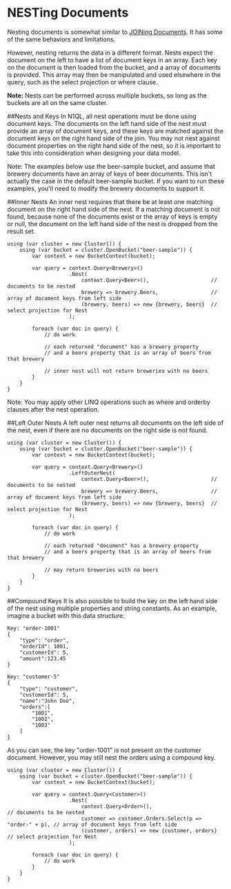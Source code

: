 NESTing Documents
=================
Nesting documents is somewhat similar to [JOINing Documents](https://github.com/couchbaselabs/Linq2Couchbase/blob/master/docs/joins.md).  It has some of the same behaviors and limitations.

However, nesting returns the data in a different format.  Nests expect the document on the left to have a list of document keys in an array.  Each key on the document is then loaded from the bucket, and a array of documents is provided.  This array may then be manipulated and used elsewhere in the query, such as the select projection or where clause. 

**Note:** Nests can be performed across multiple buckets, so long as the buckets are all on the same cluster.

##Nests and Keys
In N1QL, all nest operations must be done using document keys.  The documents on the left hand side of the nest must provide an array of document keys, and these keys are matched against the document keys on the right hand side of the join.  You may not nest against document properties on the right hand side of the nest, so it is important to take this into consideration when designing your data model.

Note: The examples below use the beer-sample bucket, and assume that brewery documents have an array of keys of beer documents.  This isn't actually the case in the default beer-sample bucket.  If you want to run these examples, you'll need to modify the brewery documents to support it.

##Inner Nests
An inner nest requires that there be at least one matching document on the right hand side of the nest.  If a matching document is not found, because none of the documents exist or the array of keys is empty or null, the document on the left hand side of the nest is dropped from the result set.

	using (var cluster = new Cluster()) {
		using (var bucket = cluster.OpenBucket("beer-sample")) {
			var context = new BucketContext(bucket);

			var query = context.Query<Brewery>()
						.Nest(
							context.Query<Beer>(),                    // documents to be nested
							brewery => brewery.Beers,                 // array of document keys from left side
							(brewery, beers) => new {brewery, beers}  // select projection for Nest
						);

			foreach (var doc in query) {
				// do work

				// each returned "document" has a brewery property
				// and a beers property that is an array of beers from that brewery

				// inner nest will not return breweries with no beers
			}
		}
	}

Note: You may apply other LINQ operations such as where and orderby clauses after the nest operation.

##Left Outer Nests
A left outer nest returns all documents on the left side of the nest, even if there are no documents on the right side is not found.

	using (var cluster = new Cluster()) {
		using (var bucket = cluster.OpenBucket("beer-sample")) {
			var context = new BucketContext(bucket);

			var query = context.Query<Brewery>()
						.LeftOuterNest(
							context.Query<Beer>(),                    // documents to be nested
							brewery => brewery.Beers,                 // array of document keys from left side
							(brewery, beers) => new {brewery, beers}  // select projection for Nest
						);

			foreach (var doc in query) {
				// do work

				// each returned "document" has a brewery property
				// and a beers property that is an array of beers from that brewery

				// may return breweries with no beers
			}
		}
	}

##Compound Keys
It is also possible to build the key on the left hand side of the nest using multiple properties and string constants.  As an example, imagine a bucket with this data structure:

	Key: "order-1001"
	{
		"type": "order",
		"orderId": 1001,
		"customerId": 5,
		"amount":123.45
	}

	Key: "customer-5"
	{
		"type": "customer",
		"customerId": 5,
		"name":"John Doe",
		"orders":[
			"1001",
			"1002",
			"1003"
		]
	}

As you can see, the key "order-1001" is not present on the customer document.  However, you may still nest the orders using a compound key.

	using (var cluster = new Cluster()) {
		using (var bucket = cluster.OpenBucket("beer-sample")) {
			var context = new BucketContext(bucket);

			var query = context.Query<Customer>()
						.Nest(
							context.Query<Order>(),                                // documents to be nested
							customer => customer.Orders.Select(p => "order-" + p), // array of document keys from left side
							(customer, orders) => new {customer, orders}           // select projection for Nest
						);

			foreach (var doc in query) {
				// do work
			}
		}
	}